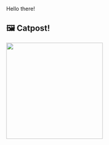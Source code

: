 Hello there!



## 🖼️ Catpost!

<sub>
    <img src="https://cdn2.thecatapi.com/images/128.png" height="256">
</sub>

